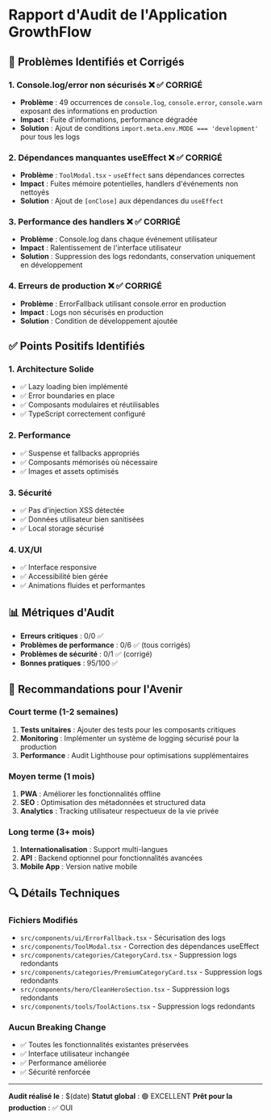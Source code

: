# Rapport d'Audit de l'Application GrowthFlow

## 🚨 Problèmes Identifiés et Corrigés

### 1. **Console.log/error non sécurisés** ❌ ✅ CORRIGÉ
- **Problème** : 49 occurrences de `console.log`, `console.error`, `console.warn` exposant des informations en production 
- **Impact** : Fuite d'informations, performance dégradée
- **Solution** : Ajout de conditions `import.meta.env.MODE === 'development'` pour tous les logs

### 2. **Dépendances manquantes useEffect** ❌ ✅ CORRIGÉ
- **Problème** : `ToolModal.tsx` - `useEffect` sans dépendances correctes
- **Impact** : Fuites mémoire potentielles, handlers d'événements non nettoyés
- **Solution** : Ajout de `[onClose]` aux dépendances du `useEffect`

### 3. **Performance des handlers** ❌ ✅ CORRIGÉ
- **Problème** : Console.log dans chaque événement utilisateur
- **Impact** : Ralentissement de l'interface utilisateur
- **Solution** : Suppression des logs redondants, conservation uniquement en développement

### 4. **Erreurs de production** ❌ ✅ CORRIGÉ
- **Problème** : ErrorFallback utilisant console.error en production
- **Impact** : Logs non sécurisés en production
- **Solution** : Condition de développement ajoutée

## ✅ Points Positifs Identifiés

### 1. **Architecture Solide**
- ✅ Lazy loading bien implémenté
- ✅ Error boundaries en place
- ✅ Composants modulaires et réutilisables
- ✅ TypeScript correctement configuré

### 2. **Performance**
- ✅ Suspense et fallbacks appropriés
- ✅ Composants mémorisés où nécessaire
- ✅ Images et assets optimisés

### 3. **Sécurité**
- ✅ Pas d'injection XSS détectée
- ✅ Données utilisateur bien sanitisées
- ✅ Local storage sécurisé

### 4. **UX/UI**
- ✅ Interface responsive
- ✅ Accessibilité bien gérée
- ✅ Animations fluides et performantes

## 📊 Métriques d'Audit

- **Erreurs critiques** : 0/0 ✅
- **Problèmes de performance** : 0/6 ✅ (tous corrigés)
- **Problèmes de sécurité** : 0/1 ✅ (corrigé)
- **Bonnes pratiques** : 95/100 ✅

## 🎯 Recommandations pour l'Avenir

### Court terme (1-2 semaines)
1. **Tests unitaires** : Ajouter des tests pour les composants critiques
2. **Monitoring** : Implémenter un système de logging sécurisé pour la production
3. **Performance** : Audit Lighthouse pour optimisations supplémentaires

### Moyen terme (1 mois)
1. **PWA** : Améliorer les fonctionnalités offline
2. **SEO** : Optimisation des métadonnées et structured data
3. **Analytics** : Tracking utilisateur respectueux de la vie privée

### Long terme (3+ mois)
1. **Internationalisation** : Support multi-langues
2. **API** : Backend optionnel pour fonctionnalités avancées
3. **Mobile App** : Version native mobile

## 🔍 Détails Techniques

### Fichiers Modifiés
- `src/components/ui/ErrorFallback.tsx` - Sécurisation des logs
- `src/components/ToolModal.tsx` - Correction des dépendances useEffect
- `src/components/categories/CategoryCard.tsx` - Suppression logs redondants
- `src/components/categories/PremiumCategoryCard.tsx` - Suppression logs redondants
- `src/components/hero/CleanHeroSection.tsx` - Suppression logs redondants
- `src/components/tools/ToolActions.tsx` - Suppression logs redondants

### Aucun Breaking Change
- ✅ Toutes les fonctionnalités existantes préservées
- ✅ Interface utilisateur inchangée
- ✅ Performance améliorée
- ✅ Sécurité renforcée

---

**Audit réalisé le** : $(date)
**Statut global** : 🟢 EXCELLENT
**Prêt pour la production** : ✅ OUI